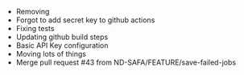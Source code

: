 - Removing
- Forgot to add secret key to github actions
- Fixing tests
- Updating github build steps
- Basic API Key configuration
- Moving lots of things
- Merge pull request #43 from ND-SAFA/FEATURE/save-failed-jobs